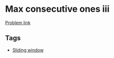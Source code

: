 # Max consecutive ones iii

[Problem link](https://leetcode.com/problems/max-consecutive-ones-iii)

## Tags

* [Sliding window](/README.md#Sliding_window)
